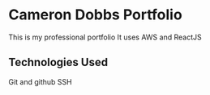 # Cameron Dobbs Portfolio
This is my professional portfolio
It uses AWS and ReactJS

## Technologies Used
Git and github
SSH
